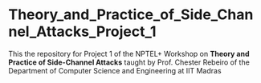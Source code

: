 # Theory_and_Practice_of_Side_Channel_Attacks_Project_1
This the repository for Project 1 of the NPTEL+ Workshop on <b>Theory and Practice of Side-Channel Attacks</b> taught by Prof. Chester Rebeiro of the Department of Computer Science and Engineering at IIT Madras
